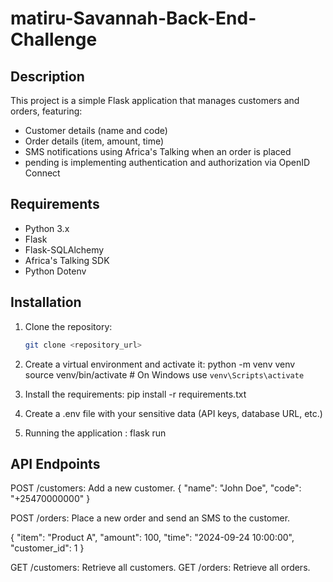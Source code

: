 # matiru-Savannah-Back-End-Challenge


## Description
This project is a simple Flask application that manages customers and orders, featuring:
- Customer details (name and code)
- Order details (item, amount, time)
- SMS notifications using Africa's Talking when an order is placed
- pending is implementing authentication and authorization via OpenID Connect
## Requirements
- Python 3.x
- Flask
- Flask-SQLAlchemy
- Africa's Talking SDK
- Python Dotenv



## Installation
1. Clone the repository:
   ```bash
   git clone <repository_url>
   
2. Create a virtual environment and activate it:
python -m venv venv
source venv/bin/activate  # On Windows use `venv\Scripts\activate`

3. Install the requirements:
   pip install -r requirements.txt

4. Create a .env file with your sensitive data (API keys, database URL, etc.)

5. Running the application : flask run

## API Endpoints
POST /customers: Add a new customer.
{
  "name": "John Doe",
  "code": "+25470000000"
}

POST /orders: Place a new order and send an SMS to the customer.

{
  "item": "Product A",
  "amount": 100,
  "time": "2024-09-24 10:00:00",
  "customer_id": 1
}

GET /customers: Retrieve all customers.
GET /orders: Retrieve all orders.

   
